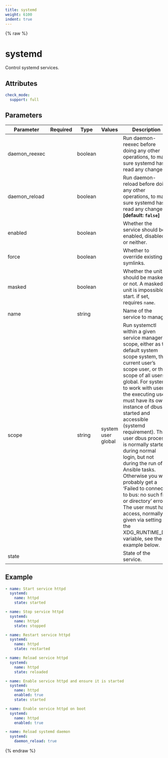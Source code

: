 ```yaml
---
title: systemd
weight: 6100
indent: true
---
```


{% raw %}
# systemd

Control systemd services.

## Attributes

```yaml
check_mode:
  support: full
```

## Parameters

| Parameter     | Required | Type    | Values                   | Description                                                                                                                                                                                                                                                                                                                                                                                                                                                                                                                                                                                                          |
|---------------|----------|---------|--------------------------|----------------------------------------------------------------------------------------------------------------------------------------------------------------------------------------------------------------------------------------------------------------------------------------------------------------------------------------------------------------------------------------------------------------------------------------------------------------------------------------------------------------------------------------------------------------------------------------------------------------------|
| daemon_reexec |          | boolean |                          | Run daemon-reexec before doing any other operations, to make sure systemd has read any changes.                                                                                                                                                                                                                                                                                                                                                                                                                                                                                                                      |
| daemon_reload |          | boolean |                          | Run daemon-reload before doing any other operations, to make sure systemd has read any changes. **[default: `false`]**                                                                                                                                                                                                                                                                                                                                                                                                                                                                                               |
| enabled       |          | boolean |                          | Whether the service should be enabled, disabled, or neither.                                                                                                                                                                                                                                                                                                                                                                                                                                                                                                                                                         |
| force         |          | boolean |                          | Whether to override existing symlinks.                                                                                                                                                                                                                                                                                                                                                                                                                                                                                                                                                                               |
| masked        |          | boolean |                          | Whether the unit should be masked or not. A masked unit is impossible to start. if set, requires `name`.                                                                                                                                                                                                                                                                                                                                                                                                                                                                                                             |
| name          |          | string  |                          | Name of the service to manage.                                                                                                                                                                                                                                                                                                                                                                                                                                                                                                                                                                                       |
| scope         |          | string  | system<br>user<br>global | Run systemctl within a given service manager scope, either as the default system scope system, the current user’s scope user, or the scope of all users global. For systemd to work with user, the executing user must have its own instance of dbus started and accessible (systemd requirement). The user dbus process is normally started during normal login, but not during the run of Ansible tasks. Otherwise you will probably get a ‘Failed to connect to bus: no such file or directory’ error. The user must have access, normally given via setting the XDG_RUNTIME_DIR variable, see the example below. |
| state         |          |         |                          | State of the service.                                                                                                                                                                                                                                                                                                                                                                                                                                                                                                                                                                                                |

## Example

```yaml
- name: Start service httpd
  systemd:
    name: httpd
    state: started

- name: Stop service httpd
  systemd:
    name: httpd
    state: stopped

- name: Restart service httpd
  systemd:
    name: httpd
    state: restarted

- name: Reload service httpd
  systemd:
    name: httpd
    state: reloaded

- name: Enable service httpd and ensure it is started
  systemd:
    name: httpd
    enabled: true
    state: started

- name: Enable service httpd on boot
  systemd:
    name: httpd
    enabled: true

- name: Reload systemd daemon
  systemd:
    daemon_reload: true
```

{% endraw %}